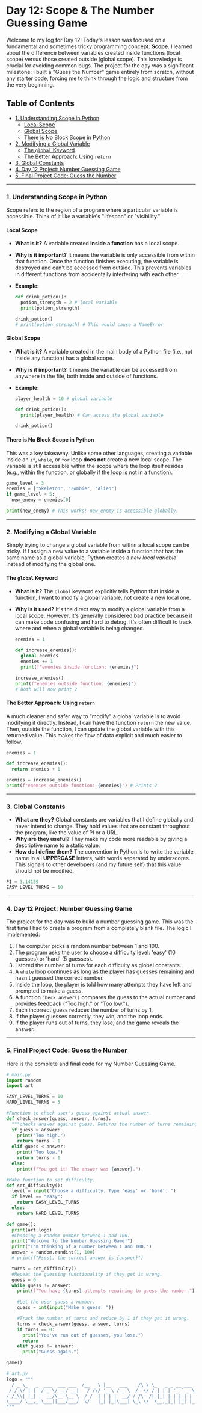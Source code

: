 # Day 12: Scope & The Number Guessing Game

Welcome to my log for Day 12! Today's lesson was focused on a fundamental and sometimes tricky programming concept: **Scope**. I learned about the difference between variables created inside functions (local scope) versus those created outside (global scope). This knowledge is crucial for avoiding common bugs. The project for the day was a significant milestone: I built a "Guess the Number" game entirely from scratch, without any starter code, forcing me to think through the logic and structure from the very beginning.

## Table of Contents
- [1. Understanding Scope in Python](#1-understanding-scope-in-python)
  - [Local Scope](#local-scope)
  - [Global Scope](#global-scope)
  - [There is No Block Scope in Python](#there-is-no-block-scope-in-python)
- [2. Modifying a Global Variable](#2-modifying-a-global-variable)
  - [The `global` Keyword](#the-global-keyword)
  - [The Better Approach: Using `return`](#the-better-approach-using-return)
- [3. Global Constants](#3-global-constants)
- [4. Day 12 Project: Number Guessing Game](#4-day-12-project-number-guessing-game)
- [5. Final Project Code: Guess the Number](#5-final-project-code-guess-the-number)

---

### 1. Understanding Scope in Python
Scope refers to the region of a program where a particular variable is accessible. Think of it like a variable's "lifespan" or "visibility."

#### Local Scope
-   **What is it?** A variable created **inside a function** has a local scope.
-   **Why is it important?** It means the variable is only accessible from within that function. Once the function finishes executing, the variable is destroyed and can't be accessed from outside. This prevents variables in different functions from accidentally interfering with each other.
-   **Example:**

    ```python
    def drink_potion():
      potion_strength = 2 # local variable
      print(potion_strength)

    drink_potion()
    # print(potion_strength) # This would cause a NameError
    ```

#### Global Scope
-   **What is it?** A variable created in the main body of a Python file (i.e., not inside any function) has a global scope.
-   **Why is it important?** It means the variable can be accessed from anywhere in the file, both inside and outside of functions.
-   **Example:**

    ```python
    player_health = 10 # global variable

    def drink_potion():
      print(player_health) # Can access the global variable

    drink_potion()
    ```

#### There is No Block Scope in Python
This was a key takeaway. Unlike some other languages, creating a variable inside an `if`, `while`, or `for` loop **does not** create a new local scope. The variable is still accessible within the scope where the loop itself resides (e.g., within the function, or globally if the loop is not in a function).

```python
game_level = 3
enemies = ["Skeleton", "Zombie", "Alien"]
if game_level < 5:
  new_enemy = enemies[0]

print(new_enemy) # This works! new_enemy is accessible globally.
```

---

### 2. Modifying a Global Variable
Simply trying to change a global variable from within a local scope can be tricky. If I assign a new value to a variable inside a function that has the same name as a global variable, Python creates a *new local variable* instead of modifying the global one.

#### The `global` Keyword
-   **What is it?** The `global` keyword explicitly tells Python that inside a function, I want to modify a global variable, not create a new local one.
-   **Why is it used?** It's the direct way to modify a global variable from a local scope. However, it's generally considered bad practice because it can make code confusing and hard to debug. It's often difficult to track where and when a global variable is being changed.

    ```python
    enemies = 1

    def increase_enemies():
      global enemies
      enemies += 1
      print(f"enemies inside function: {enemies}")

    increase_enemies()
    print(f"enemies outside function: {enemies}")
    # Both will now print 2
    ```

#### The Better Approach: Using `return`
A much cleaner and safer way to "modify" a global variable is to avoid modifying it directly. Instead, I can have the function `return` the new value. Then, outside the function, I can update the global variable with this returned value. This makes the flow of data explicit and much easier to follow.

```python
enemies = 1

def increase_enemies():
  return enemies + 1

enemies = increase_enemies()
print(f"enemies outside function: {enemies}") # Prints 2
```

---

### 3. Global Constants
-   **What are they?** Global constants are variables that I define globally and never intend to change. They hold values that are constant throughout the program, like the value of PI or a URL.
-   **Why are they useful?** They make my code more readable by giving a descriptive name to a static value.
-   **How do I define them?** The convention in Python is to write the variable name in all **UPPERCASE** letters, with words separated by underscores. This signals to other developers (and my future self) that this value should not be modified.

```python
PI = 3.14159
EASY_LEVEL_TURNS = 10
```

---

### 4. Day 12 Project: Number Guessing Game
The project for the day was to build a number guessing game. This was the first time I had to create a program from a completely blank file. 
The logic I implemented:
1.  The computer picks a random number between 1 and 100.
2.  The program asks the user to choose a difficulty level: 'easy' (10 guesses) or 'hard' (5 guesses).
3.  I stored the number of turns for each difficulty as global constants.
4.  A `while` loop continues as long as the player has guesses remaining and hasn't guessed the correct number.
5.  Inside the loop, the player is told how many attempts they have left and prompted to make a guess.
6.  A function `check_answer()` compares the guess to the actual number and provides feedback ("Too high." or "Too low.").
7.  Each incorrect guess reduces the number of turns by 1.
8.  If the player guesses correctly, they win, and the loop ends.
9.  If the player runs out of turns, they lose, and the game reveals the answer.

---

### 5. Final Project Code: Guess the Number
Here is the complete and final code for my Number Guessing Game.

```python
# main.py
import random
import art

EASY_LEVEL_TURNS = 10
HARD_LEVEL_TURNS = 5

#Function to check user's guess against actual answer.
def check_answer(guess, answer, turns):
  """checks answer against guess. Returns the number of turns remaining."""
  if guess > answer:
    print("Too high.")
    return turns - 1
  elif guess < answer:
    print("Too low.")
    return turns - 1
  else:
    print(f"You got it! The answer was {answer}.")

#Make function to set difficulty.
def set_difficulty():
  level = input("Choose a difficulty. Type 'easy' or 'hard': ")
  if level == "easy":
    return EASY_LEVEL_TURNS
  else:
    return HARD_LEVEL_TURNS

def game():
  print(art.logo)
  #Choosing a random number between 1 and 100.
  print("Welcome to the Number Guessing Game!")
  print("I'm thinking of a number between 1 and 100.")
  answer = random.randint(1, 100)
  # print(f"Pssst, the correct answer is {answer}") 

  turns = set_difficulty()
  #Repeat the guessing functionality if they get it wrong.
  guess = 0
  while guess != answer:
    print(f"You have {turns} attempts remaining to guess the number.")

    #Let the user guess a number.
    guess = int(input("Make a guess: "))

    #Track the number of turns and reduce by 1 if they get it wrong.
    turns = check_answer(guess, answer, turns)
    if turns == 0:
      print("You've run out of guesses, you lose.")
      return
    elif guess != answer:
      print("Guess again.")

game()
```

```python
# art.py
logo = """
  / _ \_   _  ___  ___ ___  /__   \ |__   ___    /\ \ \_   _ _ __ ___ | |__   ___ _ __ 
 / /_\/ | | |/ _ \/ __/ __|   / /\/ '_ \ / _ \  /  \/ / | | | '_ ` _ \| '_ \ / _ \ '__|
/ /_\\| |_| |  __/\__ \__ \  / /  | | | |  __/ / /\  /| |_| | | | | | | |_) |  __/ |   
\____/ \__,_|\___||___/___/  \/   |_| |_|\___| \_\ \/  \__,_|_| |_| |_|_.__/ \___|_|  
"""
```